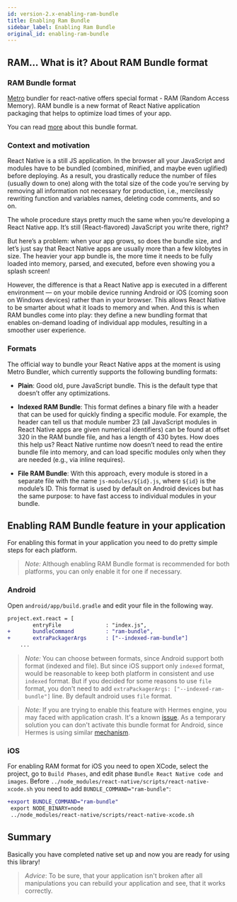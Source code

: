 ```yaml
---
id: version-2.x-enabling-ram-bundle
title: Enabling Ram Bundle
sidebar_label: Enabling Ram Bundle
original_id: enabling-ram-bundle
---
```



## RAM... What is it? About RAM Bundle format

### RAM Bundle format

[Metro](https://facebook.github.io/metro/en/) bundler for react-native offers special format - RAM (Random Access Memory). RAM bundle is a new format of React Native application packaging that helps to optimize load times of your app. 

You can read [more](https://facebook.github.io/metro/docs/en/bundling) about this bundle format.

### Context and motivation

React Native is a still JS application. In the browser all your JavaScript and modules have to be bundled (combined, minified, and maybe even uglified) before deploying. As a result, you drastically reduce the number of files (usually down to one) along with the total size of the code you’re serving by removing all information not necessary for production, i.e., mercilessly rewriting function and variables names, deleting code comments, and so on.

The whole procedure stays pretty much the same when you’re developing a React Native app. It’s still (React-flavored) JavaScript you write there, right?

But here’s a problem: when your app grows, so does the bundle size, and let’s just say that React Native apps are usually more than a few kilobytes in size. The heavier your app bundle is, the more time it needs to be fully loaded into memory, parsed, and executed, before even showing you a splash screen!

However, the difference is that a React Native app is executed in a different environment — on your mobile device running Android or iOS (coming soon on Windows devices) rather than in your browser. This allows React Native to be smarter about what it loads to memory and when. And this is when RAM bundles come into play: they define a new bundling format that enables on-demand loading of individual app modules, resulting in a smoother user experience.

### Formats

The official way to bundle your React Native apps at the moment is using Metro Bundler, which currently supports the following bundling formats:

- **Plain**: Good old, pure JavaScript bundle. This is the default type that doesn’t offer any optimizations.

- **Indexed RAM Bundle**: This format defines a binary file with a header that can be used for quickly finding a specific module. For example, the header can tell us that module number 23 (all JavaScript modules in React Native apps are given numerical identifiers) can be found at offset 320 in the RAM bundle file, and has a length of 430 bytes. How does this help us? React Native runtime now doesn’t need to read the entire bundle file into memory, and can load specific modules only when they are needed (e.g., via inline requires).

- **File RAM Bundle**: With this approach, every module is stored in a separate file with the name `js-modules/${id}.js`, where `${id}` is the module’s ID. This format is used by default on Android devices but has the same purpose: to have fast access to individual modules in your bundle.

## Enabling RAM Bundle feature in your application

For enabling this format in your application you need to do pretty simple steps for each platform.

> *Note:* Although enabling RAM Bundle format is recommended for both platforms, you can only enable it for one if necessary.

### Android

Open `android/app/build.gradle` and edit your file in the following way.

```diff
project.ext.react = [
        entryFile              : "index.js",
+       bundleCommand          : "ram-bundle",
+       extraPackagerArgs      : ["--indexed-ram-bundle"]
    ...
```

> *Note:* You can choose between formats, since Android support both format (indexed and file). But since iOS support only `indexed` format, would be reasonable to keep both platform in consistent and use `indexed` format. But if you decided for some reasons to use `file` format, you don't need to add `extraPackagerArgs: ["--indexed-ram-bundle"]` line. By default android uses `file` format.

> *Note:* If you are trying to enable this feature with Hermes engine, you may faced with application crash. It's a known [issue](https://github.com/facebook/react-native/issues/25730). As a temporary solution you can don't activate this bundle format for Android, since Hermes is using similar [mechanism](https://github.com/facebook/react-native/issues/25730#issuecomment-514115115). 

### iOS

For enabling RAM format for iOS you need to open XCode, select the project, go to `Build Phases`, and edit phase `Bundle React Native code and images`. Before `../node_modules/react-native/scripts/react-native-xcode.sh` you need to add `BUNDLE_COMMAND="ram-bundle"`:

```diff
+export BUNDLE_COMMAND="ram-bundle"
 export NODE_BINARY=node
 ../node_modules/react-native/scripts/react-native-xcode.sh                                        
```

## Summary

Basically you have completed native set up and now you are ready for using this library!

> *Advice*: To be sure, that your application isn't broken after all manipulations you can rebuild your application and see, that it works correctly.